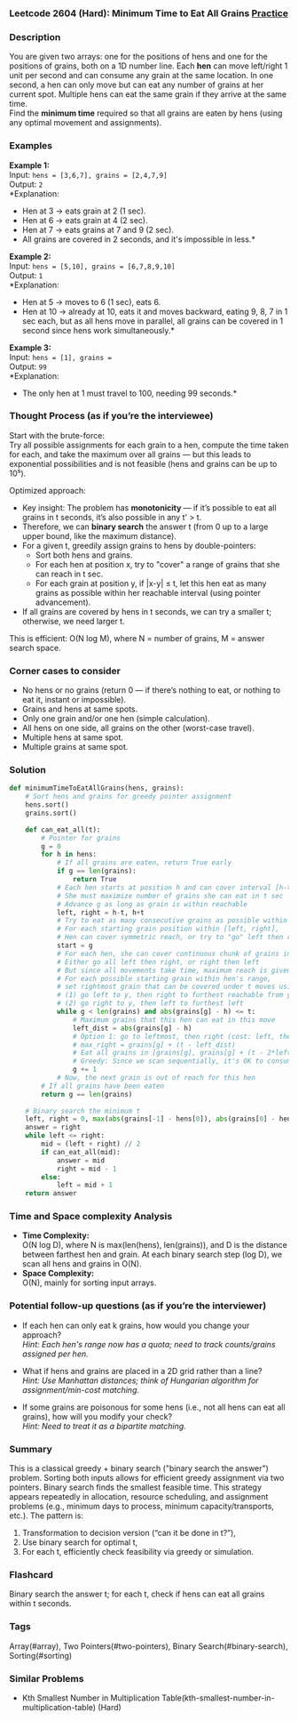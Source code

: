 ### Leetcode 2604 (Hard): Minimum Time to Eat All Grains [Practice](https://leetcode.com/problems/minimum-time-to-eat-all-grains)

### Description  
You are given two arrays: one for the positions of hens and one for the positions of grains, both on a 1D number line. Each **hen** can move left/right 1 unit per second and can consume any grain at the same location. In one second, a hen can only move but can eat any number of grains at her current spot. Multiple hens can eat the same grain if they arrive at the same time.  
Find the **minimum time** required so that all grains are eaten by hens (using any optimal movement and assignments).

### Examples  

**Example 1:**  
Input: `hens = [3,6,7], grains = [2,4,7,9]`  
Output: `2`  
*Explanation:  
- Hen at 3 → eats grain at 2 (1 sec).  
- Hen at 6 → eats grain at 4 (2 sec).  
- Hen at 7 → eats grains at 7 and 9 (2 sec).  
- All grains are covered in 2 seconds, and it's impossible in less.*

**Example 2:**  
Input: `hens = [5,10], grains = [6,7,8,9,10]`  
Output: `1`  
*Explanation:  
- Hen at 5 → moves to 6 (1 sec), eats 6.  
- Hen at 10 → already at 10, eats it and moves backward, eating 9, 8, 7 in 1 sec each, but as all hens move in parallel, all grains can be covered in 1 second since hens work simultaneously.*

**Example 3:**  
Input: `hens = [1], grains = `  
Output: `99`  
*Explanation:  
- The only hen at 1 must travel to 100, needing 99 seconds.*

### Thought Process (as if you’re the interviewee)  
Start with the brute-force:  
Try all possible assignments for each grain to a hen, compute the time taken for each, and take the maximum over all grains — but this leads to exponential possibilities and is not feasible (hens and grains can be up to 10⁵).

Optimized approach:  
- Key insight: The problem has **monotonicity** — if it’s possible to eat all grains in t seconds, it’s also possible in any t' > t.
- Therefore, we can **binary search** the answer t (from 0 up to a large upper bound, like the maximum distance).
- For a given t, greedily assign grains to hens by double-pointers:
  - Sort both hens and grains.
  - For each hen at position x, try to "cover" a range of grains that she can reach in t sec.
  - For each grain at position y, if |x-y| ≤ t, let this hen eat as many grains as possible within her reachable interval (using pointer advancement).
- If all grains are covered by hens in t seconds, we can try a smaller t; otherwise, we need larger t.

This is efficient: O(N log M), where N = number of grains, M = answer search space.

### Corner cases to consider  
- No hens or no grains (return 0 — if there’s nothing to eat, or nothing to eat it, instant or impossible).
- Grains and hens at same spots.
- Only one grain and/or one hen (simple calculation).
- All hens on one side, all grains on the other (worst-case travel).
- Multiple hens at same spot.
- Multiple grains at same spot.

### Solution

```python
def minimumTimeToEatAllGrains(hens, grains):
    # Sort hens and grains for greedy pointer assignment
    hens.sort()
    grains.sort()
    
    def can_eat_all(t):
        # Pointer for grains
        g = 0
        for h in hens:
            # If all grains are eaten, return True early
            if g == len(grains):
                return True
            # Each hen starts at position h and can cover interval [h-t, h+t]
            # She must maximize number of grains she can eat in t sec
            # Advance g as long as grain is within reachable
            left, right = h-t, h+t
            # Try to eat as many consecutive grains as possible within her coverage
            # For each starting grain position within [left, right],
            # Hen can cover symmetric reach, or try to "go" left then right.
            start = g
            # For each hen, she can cover continuous chunk of grains in several movement patterns:
            # Either go all left then right, or right then left
            # But since all movements take time, maximum reach is given by:
            # For each possible starting grain within hen's range, 
            # set rightmost grain that can be covered under t moves using one of two strategies:
            # (1) go left to y, then right to furthest reachable from y continuing for remaining time
            # (2) go right to y, then left to furthest left
            while g < len(grains) and abs(grains[g] - h) <= t:
                # Maximum grains that this hen can eat in this move
                left_dist = abs(grains[g] - h)
                # Option 1: go to leftmost, then right (cost: left, then all right)
                # max_right = grains[g] + (t - left_dist)
                # Eat all grains in [grains[g], grains[g] + (t - 2*left_dist)] ⩽ h+t
                # Greedy: Since we scan sequentially, it's OK to consume all possible grains within h+t
                g += 1
            # Now, the next grain is out of reach for this hen
        # If all grains have been eaten
        return g == len(grains)
    
    # Binary search the minimum t
    left, right = 0, max(abs(grains[-1] - hens[0]), abs(grains[0] - hens[-1]))
    answer = right
    while left <= right:
        mid = (left + right) // 2
        if can_eat_all(mid):
            answer = mid
            right = mid - 1
        else:
            left = mid + 1
    return answer
```

### Time and Space complexity Analysis  

- **Time Complexity:**  
  O(N log D), where N is max(len(hens), len(grains)), and D is the distance between farthest hen and grain. At each binary search step (log D), we scan all hens and grains in O(N).
- **Space Complexity:**  
  O(N), mainly for sorting input arrays.

### Potential follow-up questions (as if you’re the interviewer)  

- If each hen can only eat k grains, how would you change your approach?  
  *Hint: Each hen's range now has a quota; need to track counts/grains assigned per hen.*

- What if hens and grains are placed in a 2D grid rather than a line?  
  *Hint: Use Manhattan distances; think of Hungarian algorithm for assignment/min-cost matching.*

- If some grains are poisonous for some hens (i.e., not all hens can eat all grains), how will you modify your check?  
  *Hint: Need to treat it as a bipartite matching.*

### Summary
This is a classical greedy + binary search ("binary search the answer") problem. Sorting both inputs allows for efficient greedy assignment via two pointers. Binary search finds the smallest feasible time. This strategy appears repeatedly in allocation, resource scheduling, and assignment problems (e.g., minimum days to process, minimum capacity/transports, etc.). The pattern is:  
1. Transformation to decision version (“can it be done in t?”),  
2. Use binary search for optimal t,  
3. For each t, efficiently check feasibility via greedy or simulation.


### Flashcard
Binary search the answer t; for each t, check if hens can eat all grains within t seconds.

### Tags
Array(#array), Two Pointers(#two-pointers), Binary Search(#binary-search), Sorting(#sorting)

### Similar Problems
- Kth Smallest Number in Multiplication Table(kth-smallest-number-in-multiplication-table) (Hard)